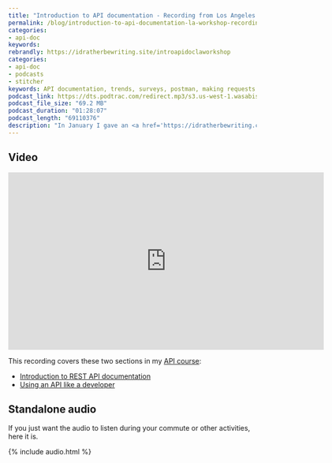 ```yaml
---
title: "Introduction to API documentation - Recording from Los Angeles API documentation workshop"
permalink: /blog/introduction-to-api-documentation-la-workshop-recording/
categories:
- api-doc
keywords:
rebrandly: https://idratherbewriting.site/introapidoclaworkshop
categories:
- api-doc
- podcasts
- stitcher
keywords: API documentation, trends, surveys, postman, making requests
podcast_link: https://dts.podtrac.com/redirect.mp3/s3.us-west-1.wasabisys.com/idbwmedia.com/podcasts/la_workshop_intro_section.mp3
podcast_file_size: "69.2 MB"
podcast_duration: "01:28:07"
podcast_length: "69110376"
description: "In January I gave an <a href='https://idratherbewriting.com/blog/upcoming-api-documentation-workshop-los-angeles-jan-23/'>API documentation workshop in Los Angeles</a>, and I recorded the first section of the workshop. This section provides an introduction to APIs, including an overview of APIs, the API doc market, info about API popularity, how to submit requests through Postman, and other trends. The recording is available as both a video/audio or standalone audio."
---
```


## Video

<iframe width="640" height="360" src="https://www.youtube.com/embed/Ew3_sdRcEA0" frameborder="0" allow="accelerometer; autoplay; encrypted-media; gyroscope; picture-in-picture" allowfullscreen></iframe>

This recording covers these two sections in my [API course](/learnapidoc/):

* [Introduction to REST API documentation](/learnapidoc/docapis_intro_to_rest_api_doc.html)
* [Using an API like a developer](/learnapidoc/likeadeveloper.html)

## Standalone audio

If you just want the audio to listen during your commute or other activities, here it is.

{% include audio.html %}
